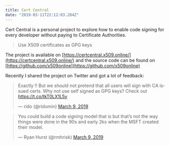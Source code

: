 ```yaml
---
title: Cert Central
date: "2019-03-11T22:12:03.284Z"
---
```


Cert Central is a personal project to explore how to enable code signing for every developer without paying to Certificate Authorities.

> Use X509 certificates as GPG keys

The project is available on [https://certcentral.x509.online/](https://certcentral.x509.online/) and the source code can be found on [https://github.com/x509online](https://github.com/x509online)

Recently I shared the project on Twitter and got a lot of feedback:

<blockquote class="twitter-tweet" data-lang="en"><p lang="en" dir="ltr">Exactly !! But we should not pretend that all users will sign with CA issued certs. Why not use self signed as  GPG keys? Check out <a href="https://t.co/tkT0LX1L5y">https://t.co/tkT0LX1L5y</a></p>&mdash; rido (@ridomin) <a href="https://twitter.com/ridomin/status/1104192209165914112?ref_src=twsrc%5Etfw">March 9, 2019</a></blockquote>
<script async src="https://platform.twitter.com/widgets.js" charset="utf-8"></script>


<blockquote class="twitter-tweet" data-lang="en"><p lang="en" dir="ltr">You could build a code signing model that is but that’s not the way things were done in the 90s and early 2ks when the MSFT created their model.</p>&mdash; Ryan Hurst (@rmhrisk) <a href="https://twitter.com/rmhrisk/status/1104256998818799616?ref_src=twsrc%5Etfw">March 9, 2019</a></blockquote>
<script async src="https://platform.twitter.com/widgets.js" charset="utf-8"></script>



